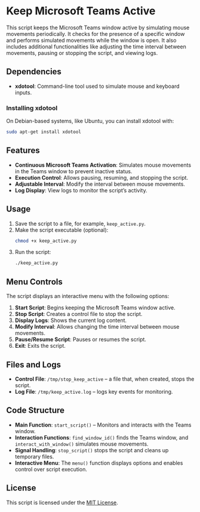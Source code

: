 # Keep Microsoft Teams Active

This script keeps the Microsoft Teams window active by simulating mouse movements periodically. It checks for the presence of a specific window and performs simulated movements while the window is open. It also includes additional functionalities like adjusting the time interval between movements, pausing or stopping the script, and viewing logs.

## Dependencies

- **xdotool**: Command-line tool used to simulate mouse and keyboard inputs.

### Installing xdotool

On Debian-based systems, like Ubuntu, you can install xdotool with:

```bash
sudo apt-get install xdotool
```

## Features

- **Continuous Microsoft Teams Activation**: Simulates mouse movements in the Teams window to prevent inactive status.
- **Execution Control**: Allows pausing, resuming, and stopping the script.
- **Adjustable Interval**: Modify the interval between mouse movements.
- **Log Display**: View logs to monitor the script’s activity.

## Usage

1. Save the script to a file, for example, `keep_active.py`.
2. Make the script executable (optional):
    ```bash
    chmod +x keep_active.py
    ```
3. Run the script:
    ```bash
    ./keep_active.py
    ```

## Menu Controls

The script displays an interactive menu with the following options:

1. **Start Script**: Begins keeping the Microsoft Teams window active.
2. **Stop Script**: Creates a control file to stop the script.
3. **Display Logs**: Shows the current log content.
4. **Modify Interval**: Allows changing the time interval between mouse movements.
5. **Pause/Resume Script**: Pauses or resumes the script.
6. **Exit**: Exits the script.

## Files and Logs

- **Control File**: `/tmp/stop_keep_active` – a file that, when created, stops the script.
- **Log File**: `/tmp/keep_active.log` – logs key events for monitoring.

## Code Structure

- **Main Function**: `start_script()` – Monitors and interacts with the Teams window.
- **Interaction Functions**: `find_window_id()` finds the Teams window, and `interact_with_window()` simulates mouse movements.
- **Signal Handling**: `stop_script()` stops the script and cleans up temporary files.
- **Interactive Menu**: The `menu()` function displays options and enables control over script execution.

## License

This script is licensed under the [MIT License](LICENSE).
